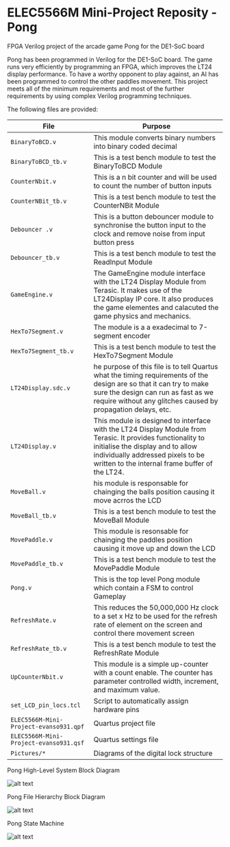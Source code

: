 # ELEC5566M Mini-Project Reposity - Pong

FPGA Verilog project of the arcade game Pong for the DE1-SoC board

Pong has been programmed in Verilog for the DE1-SoC board. The game runs very efficiently by programming an FPGA, which improves the LT24 display performance. To have a worthy opponent to play against, an AI has been programmed to control the other paddles movement. This project meets all of the minimum requirements and most of the further requirements by using complex Verilog programming techniques. 

The following files are provided:

| File | Purpose |
| ---  | --- |
| `BinaryToBCD.v` | This module converts binary numbers into binary coded decimal |
| `BinaryToBCD_tb.v` | This is a test bench module to test the BinaryToBCD Module   |
| `CounterNbit.v` | This is a n bit counter and will be used to count the number of button inputs |
| `CounterNBit_tb.v` | This is a test bench module to test the CounterNBit Module   |
| `Debouncer .v` | This is a button debouncer module to synchronise the button input to the clock and remove noise from input button press |
| `Debouncer_tb.v` | This is a test bench module to test the ReadInput Module  |
| `GameEngine.v` | The GameEngine module interface with the LT24 Display Module from Terasic. It makes use of the LT24Display IP core. It also produces the game elementes and calacuted the game physics and mechanics. |
| `HexTo7Segment.v` | The module is a a exadecimal to 7-segment encoder |
| `HexTo7Segment_tb.v` | This is a test bench module to test the HexTo7Segment Module  |
| `LT24Display.sdc.v` | he purpose of this file is to tell Quartus what the timing requirements of the design are so that it can try to make sure the design can run as fast as we require without any glitches caused by propagation delays, etc.  |
| `LT24Display.v` | This module is designed to interface with the LT24 Display Module from Terasic. It provides functionality to initialise the display and to allow individually addressed pixels to be written to the internal frame buffer of the LT24.|
| `MoveBall.v` | his module is responsable for chainging the balls position causing it move acrros the LCD |
| `MoveBall_tb.v` | This is a test bench module to test the MoveBall Module  |
| `MovePaddle.v` | This module is resonsable for chainging the paddles position causing it move up and down the LCD |
| `MovePaddle_tb.v` | This is a test bench module to test the MovePaddle Module |
| `Pong.v` | This is the top level Pong module which contain a FSM to control Gameplay  |
| `RefreshRate.v` | This reduces the 50,000,000 Hz clock to a set x Hz to be used for the refresh rate of element on the screen and control there movement screen  |
| `RefreshRate_tb.v` | This is a test bench module to test the RefreshRate Module   |
| `UpCounterNbit.v` | This module is a simple up-counter with a count enable. The counter has parameter controlled width, increment, and maximum value.|
| `set_LCD_pin_locs.tcl` | Script to automatically assign hardware pins |
| `ELEC5566M-Mini-Project-evanso931.qpf` | Quartus project file |
| `ELEC5566M-Mini-Project-evanso931.qsf` | Quartus settings file |
| `Pictures/*`             | Diagrams of the digital lock structure |


Pong High-Level System Block Diagram

![alt text](https://github.com/leeds-embedded-systems/ELEC5566M-Mini-Project-evanso931/blob/main/Pictures/Pong%20FPGA%20High-Level%20System%20Diagram.png?raw=true)

Pong File Hierarchy Block Diagram

![alt text](https://github.com/leeds-embedded-systems/ELEC5566M-Mini-Project-evanso931/blob/main/Pictures/Pong%20File%20Hierarchy.png?raw=true)

Pong State Machine

![alt text](https://github.com/leeds-embedded-systems/ELEC5566M-Mini-Project-evanso931/blob/main/Pictures/Pong%20Finite%20State%20Machine.png?raw=true)